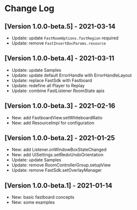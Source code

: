 # Change Log

## [Version 1.0.0-beta.5] - 2021-03-14

- Update: update `FastRoomOptions.fastRegion` required
- Update: remove `FastInsertDocParams.resource`

## [Version 1.0.0-beta.4] - 2021-03-11

- Update: update Samples
- Update: update default ErrorHandle with ErrorHandleLayout
- Update: replace FastSdk with Fastboard
- Update: redefine all Player to Replay
- Update: combine FastListener RoomState apis

## [Version 1.0.0-beta.3] - 2021-02-16

- New: add FastboardView.setWhiteboardRatio
- New: add ResourceImpl for configuration

## [Version 1.0.0-beta.2] - 2021-01-25

- New: add Listener.onWindowBoxStateChanged
- New: add UiSettings.setRedoUndoOrientation
- Update: update Samples
- Update: remove RoomControllerGroup.setupView
- Update: remove FastSdk.setOverlayManager

## [Version 1.0.0-beta.1] - 2021-01-14

- New: basic fastboard concepts
- New: some examples